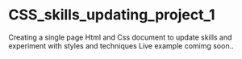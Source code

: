 # CSS_skills_updating_project_1
Creating a single page Html and Css document to update skills and experiment with styles and techniques
Live example comimg soon..
